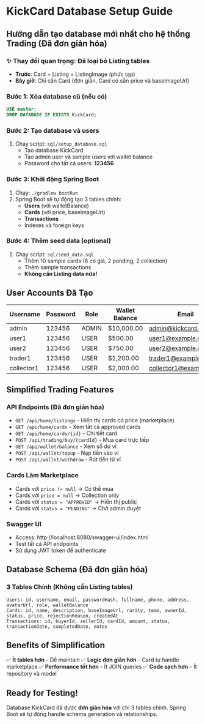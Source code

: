 # KickCard Database Setup Guide

## Hướng dẫn tạo database mới nhất cho hệ thống Trading (Đã đơn giản hóa)

### ✨ **Thay đổi quan trọng: Đã loại bỏ Listing tables**
- **Trước**: Card + Listing + ListingImage (phức tạp)
- **Bây giờ**: Chỉ cần Card (đơn giản, Card có sẵn price và baseImageUrl)

### Bước 1: Xóa database cũ (nếu có)
```sql
USE master;
DROP DATABASE IF EXISTS KickCard;
```

### Bước 2: Tạo database và users
1. Chạy script: `sql/setup_database.sql`
   - Tạo database KickCard
   - Tạo admin user và sample users với wallet balance
   - Password cho tất cả users: **123456**

### Bước 3: Khởi động Spring Boot
1. Chạy: `./gradlew bootRun`
2. Spring Boot sẽ tự động tạo 3 tables chính:
   - **Users** (với walletBalance)
   - **Cards** (với price, baseImageUrl)
   - **Transactions**
   - Indexes và foreign keys

### Bước 4: Thêm seed data (optional)
1. Chạy script: `sql/seed_data.sql`
   - Thêm 10 sample cards (6 có giá, 2 pending, 2 collection)
   - Thêm sample transactions
   - **Không cần Listing data nữa!**

## User Accounts Đã Tạo

| Username | Password | Role | Wallet Balance | Email |
|----------|----------|------|----------------|-------|
| admin | 123456 | ADMIN | $10,000.00 | admin@kickcard.com |
| user1 | 123456 | USER | $500.00 | user1@example.com |
| user2 | 123456 | USER | $750.00 | user2@example.com |
| trader1 | 123456 | USER | $1,200.00 | trader1@example.com |
| collector1 | 123456 | USER | $2,000.00 | collector1@example.com |

## Simplified Trading Features

### API Endpoints (Đã đơn giản hóa)
- `GET /api/home/listings` - Hiển thị cards có price (marketplace)
- `GET /api/home/cards` - Xem tất cả approved cards
- `GET /api/home/cards/{id}` - Chi tiết card
- `POST /api/trading/buy/{cardId}` - Mua card trực tiếp
- `GET /api/wallet/balance` - Xem số dư ví
- `POST /api/wallet/topup` - Nạp tiền vào ví
- `POST /api/wallet/withdraw` - Rút tiền từ ví

### Cards Làm Marketplace
- Cards với `price != null` → Có thể mua
- Cards với `price = null` → Collection only
- Cards với `status = "APPROVED"` → Hiển thị public
- Cards với `status = "PENDING"` → Chờ admin duyệt

### Swagger UI
- Access: http://localhost:8080/swagger-ui/index.html
- Test tất cả API endpoints
- Sử dụng JWT token để authenticate

## Database Schema (Đã đơn giản hóa)

### 3 Tables Chính (Không cần Listing tables)
```
Users: id, username, email, passwordHash, fullname, phone, address, avatarUrl, role, walletBalance
Cards: id, name, description, baseImageUrl, rarity, team, ownerId, status, price, rejectionReason, createdAt
Transactions: id, buyerId, sellerId, cardId, amount, status, transactionDate, completedDate, notes
```

## Benefits of Simplification
✅ **Ít tables hơn** - Dễ maintain
✅ **Logic đơn giản hơn** - Card tự handle marketplace
✅ **Performance tốt hơn** - Ít JOIN queries
✅ **Code sạch hơn** - Ít repository và model

## Ready for Testing!
Database KickCard đã được **đơn giản hóa** với chỉ 3 tables chính. Spring Boot sẽ tự động handle schema generation và relationships.